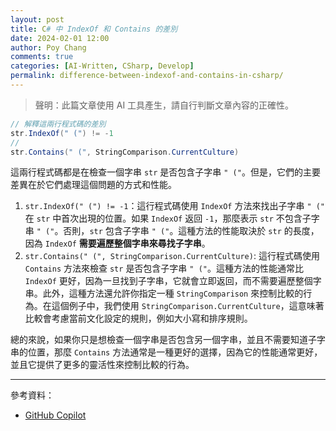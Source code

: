 ```yaml
---
layout: post
title: C# 中 IndexOf 和 Contains 的差別
date: 2024-02-01 12:00
author: Poy Chang
comments: true
categories: [AI-Written, CSharp, Develop]
permalink: difference-between-indexof-and-contains-in-csharp/
---
```


> 聲明：此篇文章使用 AI 工具產生，請自行判斷文章內容的正確性。

```csharp
// 解釋這兩行程式碼的差別
str.IndexOf(" (") != -1
// 
str.Contains(" (", StringComparison.CurrentCulture)
```

這兩行程式碼都是在檢查一個字串 `str` 是否包含子字串 `" ("`。但是，它們的主要差異在於它們處理這個問題的方式和性能。

1. `str.IndexOf(" (") != -1`：這行程式碼使用 `IndexOf` 方法來找出子字串 `" ("` 在 `str` 中首次出現的位置。如果 `IndexOf` 返回 `-1`，那麼表示 `str` 不包含子字串 `" ("`。否則，`str` 包含子字串 `" ("`。這種方法的性能取決於 `str` 的長度，因為 `IndexOf` **需要遍歷整個字串來尋找子字串**。
2. `str.Contains(" (", StringComparison.CurrentCulture)`: 這行程式碼使用 `Contains` 方法來檢查 `str` 是否包含子字串 `" ("`。這種方法的性能通常比 `IndexOf` 更好，因為一旦找到子字串，它就會立即返回，而不需要遍歷整個字串。此外，這種方法還允許你指定一種 `StringComparison` 來控制比較的行為。在這個例子中，我們使用 `StringComparison.CurrentCulture`，這意味著比較會考慮當前文化設定的規則，例如大小寫和排序規則。

總的來說，如果你只是想檢查一個字串是否包含另一個字串，並且不需要知道子字串的位置，那麼 `Contains` 方法通常是一種更好的選擇，因為它的性能通常更好，並且它提供了更多的靈活性來控制比較的行為。

---

參考資料：

* [GitHub Copilot](https://github.com/features/copilot)
